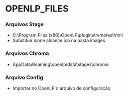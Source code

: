 # OPENLP_FILES

### Arquivos Stage
- C:\Program Files (x86)\OpenLP\plugins\remotes\html
- Substituir icone alcance.ico na pasta images
  
### Arquivos Chroma
- AppData\Roaming\openlp\data\stages\chroma

### Arquivo Config
- Importar no OpenLP o arquivo de configuração
